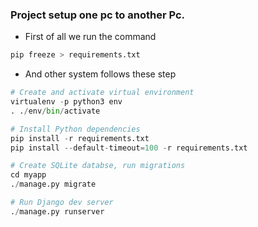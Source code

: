 ### Project setup one pc to another Pc.
* First of all we run the command
```python
pip freeze > requirements.txt
```
* And other system follows these step
```python
# Create and activate virtual environment
virtualenv -p python3 env
. ./env/bin/activate

# Install Python dependencies
pip install -r requirements.txt
pip install --default-timeout=100 -r requirements.txt

# Create SQLite databse, run migrations
cd myapp
./manage.py migrate

# Run Django dev server
./manage.py runserver
```